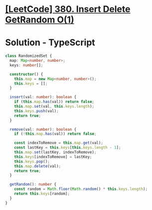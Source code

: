 # [[LeetCode] 380. Insert Delete GetRandom O(1)](https://leetcode.com/problems/insert-delete-getrandom-o1/description)

# Solution - TypeScript

```typescript
class RandomizedSet {
  map: Map<number, number>;
  keys: number[];

  constructor() {
    this.map = new Map<number, number>();
    this.keys = [];
  }

  insert(val: number): boolean {
    if (this.map.has(val)) return false;
    this.map.set(val, this.keys.length);
    this.keys.push(val);
    return true;
  }

  remove(val: number): boolean {
    if (!this.map.has(val)) return false;

    const indexToRemove = this.map.get(val);
    const lastKey = this.keys[this.keys.length - 1];
    this.map.set(lastKey, indexToRemove);
    this.keys[indexToRemove] = lastKey;
    this.keys.pop();
    this.map.delete(val);
    return true;
  }

  getRandom(): number {
    const random = Math.floor(Math.random() * this.keys.length);
    return this.keys[random];
  }
}
```
